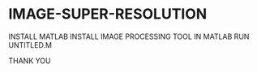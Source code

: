 # IMAGE-SUPER-RESOLUTION
INSTALL MATLAB
INSTALL IMAGE PROCESSING TOOL IN MATLAB
RUN UNTITLED.M

THANK YOU
